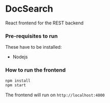 # DocSearch

React frontend for the REST backend

### Pre-requisites to run

These have to be installed:
* Nodejs

### How to run the frontend

```bash
npm install
npm start
```
The frontend will run on `http://localhost:4000`

